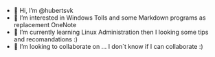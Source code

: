 - 👋 Hi, I’m @hubertsvk
- 👀 I’m interested in Windows Tolls and some Markdown programs as replacement OneNote
- 🌱 I’m currently learning Linux Administration then I looking some tips and recomandations :)
- 💞️ I’m looking to collaborate on ... I don`t know if I can collaborate :)

<!---
hubertsvk/hubertsvk is a ✨ special ✨ repository because its `README.md` (this file) appears on your GitHub profile.
You can click the Preview link to take a look at your changes.
--->
